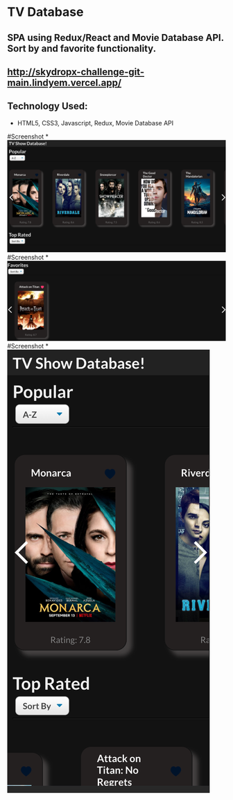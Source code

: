 # TV Database 
## SPA using Redux/React and Movie Database API. Sort by and favorite functionality.

## http://skydropx-challenge-git-main.lindyem.vercel.app/

## Technology Used:
- HTML5, CSS3, Javascript, Redux, Movie Database API

#Screenshot \*![alt text](./screenshot.png "screenshot")
#Screenshot \*![alt text](./screenshot2.png "screenshot")
#Screenshot \*![alt text](./screenshot3.png "screenshot")
